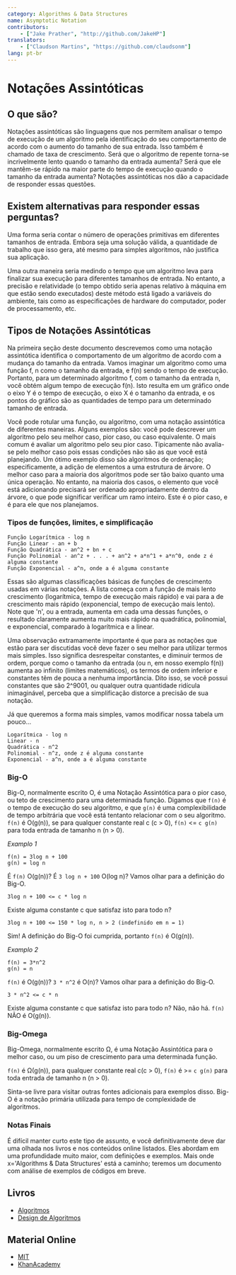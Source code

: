 ```yaml
---
category: Algorithms & Data Structures
name: Asymptotic Notation
contributors:
    - ["Jake Prather", "http://github.com/JakeHP"]
translators:
    - ["Claudson Martins", "https://github.com/claudsonm"]
lang: pt-br
---
```


# Notações Assintóticas

## O que são?

Notações assintóticas são linguagens que nos permitem analisar o tempo de
execução de um algoritmo pela identificação do seu comportamento de acordo com o
aumento do tamanho de sua entrada. Isso também é chamado de taxa de crescimento.
Será que o algoritmo de repente torna-se incrivelmente lento quando o tamanho da
entrada aumenta? Será que ele mantêm-se rápido na maior parte do tempo de
execução quando o tamanho da entrada aumenta? Notações assintóticas nos dão a
capacidade de responder essas questões.

## Existem alternativas para responder essas perguntas?

Uma forma seria contar o número de operações primitivas em diferentes tamanhos
de entrada. Embora seja uma solução válida, a quantidade de trabalho que isso
gera, até mesmo para simples algoritmos, não justifica sua aplicação.

Uma outra maneira seria medindo o tempo que um algoritmo leva para finalizar sua
execução para diferentes tamanhos de entrada. No entanto, a precisão e relatividade
(o tempo obtido seria apenas relativo à máquina em que estão sendo executados) 
deste método está ligado a variáveis do ambiente, tais como as especificações de
hardware do computador, poder de processamento, etc.

## Tipos de Notações Assintóticas

Na primeira seção deste documento descrevemos como uma notação assintótica
identifica o comportamento de um algoritmo de acordo com a mudança do tamanho
da entrada. Vamos imaginar um algoritmo como uma função f, n como o tamanho da
entrada, e f(n) sendo o tempo de execução. Portanto, para um determinado
algoritmo f, com o tamanho da entrada n, você obtém algum tempo de execução f(n).
Isto resulta em um gráfico onde o eixo Y é o tempo de execução, o eixo X é o
tamanho da entrada, e os pontos do gráfico são as quantidades de tempo para um
determinado tamanho de entrada.

Você pode rotular uma função, ou algoritmo, com uma notação assintótica de 
diferentes maneiras. Alguns exemplos são: você pode descrever um algoritmo pelo
seu melhor caso, pior caso, ou caso equivalente. O mais comum é avaliar um 
algoritmo pelo seu pior caso. Tipicamente não avalia-se pelo melhor caso pois
essas condições não são as que você está planejando. Um ótimo exemplo disso são
algoritmos de ordenação; especificamente, a adição de elementos a uma estrutura
de árvore. O melhor caso para a maioria dos algoritmos pode ser tão baixo quanto
uma única operação. No entanto, na maioria dos casos, o elemento que você está
adicionando precisará ser ordenado apropriadamente dentro da árvore, o que pode
significar verificar um ramo inteiro. Este é o pior caso, e é para ele que nos
planejamos.

### Tipos de funções, limites, e simplificação

```
Função Logarítmica - log n
Função Linear - an + b
Função Quadrática - an^2 + bn + c
Função Polinomial - an^z + . . . + an^2 + a*n^1 + a*n^0, onde z é alguma constante
Função Exponencial - a^n, onde a é alguma constante
```

Essas são algumas classificações básicas de funções de crescimento usadas em
várias notações. A lista começa com a função de mais lento crescimento (logarítmica,
tempo de execução mais rápido) e vai para a de crescimento mais rápido (exponencial,
tempo de execução mais lento). Note que 'n', ou a entrada, aumenta em cada uma
dessas funções, o resultado claramente aumenta muito mais rápido na quadrática,
polinomial, e exponencial, comparado à logarítmica e a linear.

Uma observação extramamente importante é que para as notações que estão para ser
discutidas você deve fazer o seu melhor para utilizar termos mais simples. Isso
significa desrespeitar constantes, e diminuir termos de ordem, porque como o
tamanho da entrada (ou n, em nosso exemplo f(n)) aumenta ao infinito (limites
matemáticos), os termos de ordem inferior e constantes têm de pouca a nenhuma
importância. Dito isso, se você possui constantes que são 2^9001, ou qualquer
outra quantidade ridícula inimaginável, perceba que a simplificação distorce a
precisão de sua notação.

Já que queremos a forma mais simples, vamos modificar nossa tabela um pouco...

```
Logarítmica - log n
Linear - n
Quadrática - n^2
Polinomial - n^z, onde z é alguma constante
Exponencial - a^n, onde a é alguma constante
```

### Big-O
Big-O, normalmente escrito O, é uma Notação Assintótica para o pior caso, ou
teto de crescimento para uma determinada função. Digamos que `f(n)` é o tempo
de execução do seu algoritmo, e que `g(n)` é uma complexibilidade de tempo
arbitrária que você está tentanto relacionar com o seu algoritmo. `f(n)` é 
O(g(n)), se para qualquer constante real c (c > 0), `f(n)` <= `c g(n)` para toda
entrada de tamanho n (n > 0).

*Examplo 1*

```
f(n) = 3log n + 100
g(n) = log n
```

É `f(n)` O(g(n))?
É `3 log n + 100` O(log n)?
Vamos olhar para a definição do Big-O.

```
3log n + 100 <= c * log n
```

Existe alguma constante c que satisfaz isto para todo n?

```
3log n + 100 <= 150 * log n, n > 2 (indefinido em n = 1)
```

Sim! A definição do Big-O foi cumprida, portanto `f(n)` é O(g(n)).

*Examplo 2*

```
f(n) = 3*n^2
g(n) = n
```

`f(n)` é O(g(n))?
`3 * n^2` é O(n)?
Vamos olhar para a definição do Big-O.

```
3 * n^2 <= c * n
```

Existe alguma constante c que satisfaz isto para todo n?
Não, não há. `f(n)` NÃO é O(g(n)).

### Big-Omega
Big-Omega, normalmente escrito Ω, é uma Notação Assintótica para o melhor caso,
ou um piso de crescimento para uma determinada função.

`f(n)` é Ω(g(n)), para qualquer constante real c(c > 0), `f(n)` é >= `c g(n)`
para toda entrada de tamanho n (n > 0).

Sinta-se livre para visitar outras fontes adicionais para exemplos disso. Big-O
é a notação primária utilizada para tempo de complexidade de algoritmos.

### Notas Finais
É difícil manter curto este tipo de assunto, e você definitivamente deve dar uma
olhada nos livros e nos conteúdos online listados. Eles abordam em uma profundidade
muito maior, com definições e exemplos. Mais onde x='Algorithms & Data Structures'
está a caminho; teremos um documento com análise de exemplos de códigos em breve.

## Livros

* [Algoritmos](http://www.amazon.com/Algorithms-4th-Robert-Sedgewick/dp/032157351X)
* [Design de Algoritmos](http://www.amazon.com/Algorithm-Design-Foundations-Analysis-Internet/dp/0471383651)

## Material Online

* [MIT](http://web.mit.edu/16.070/www/lecture/big_o.pdf)
* [KhanAcademy](https://www.khanacademy.org/computing/computer-science/algorithms/asymptotic-notation/a/asymptotic-notation)
